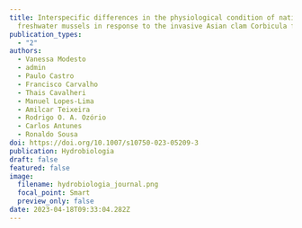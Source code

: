 ```yaml
---
title: Interspecific differences in the physiological condition of native
  freshwater mussels in response to the invasive Asian clam Corbicula fluminea
publication_types:
  - "2"
authors:
  - Vanessa Modesto
  - admin
  - Paulo Castro
  - Francisco Carvalho
  - Thais Cavalheri
  - Manuel Lopes-Lima
  - Amilcar Teixeira
  - Rodrigo O. A. Ozório
  - Carlos Antunes
  - Ronaldo Sousa
doi: https://doi.org/10.1007/s10750-023-05209-3
publication: Hydrobiologia
draft: false
featured: false
image:
  filename: hydrobiologia_journal.png
  focal_point: Smart
  preview_only: false
date: 2023-04-18T09:33:04.282Z
---
```

